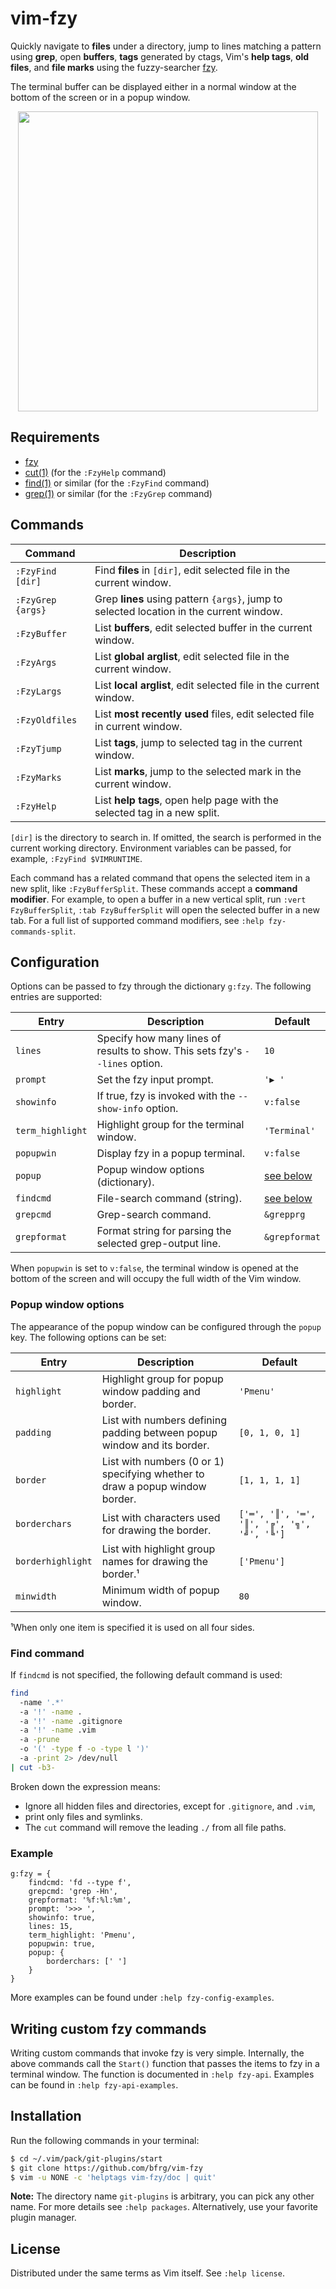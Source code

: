 # vim-fzy

Quickly navigate to **files** under a directory, jump to lines matching a
pattern using **grep**, open **buffers**, **tags** generated by ctags, Vim's
**help tags**, **old files**, and **file marks** using the fuzzy-searcher
[fzy][fzy].

The terminal buffer can be displayed either in a normal window at the bottom
of the screen or in a popup window.

<dl>
  <p align="center">
  <a href="https://asciinema.org/a/268637">
    <img src="https://asciinema.org/a/268637.png" width="480">
  </a>
  </p>
</dl>


## Requirements

- [fzy][fzy]
- [cut(1)][cut] (for the `:FzyHelp` command)
- [find(1)][find] or similar (for the `:FzyFind` command)
- [grep(1)][grep] or similar (for the `:FzyGrep` command)


## Commands

| Command           | Description                                                                             |
| ----------------- | --------------------------------------------------------------------------------------- |
| `:FzyFind [dir]`  | Find **files** in `[dir]`, edit selected file in the current window.                    |
| `:FzyGrep {args}` | Grep **lines** using pattern `{args}`, jump to selected location in the current window. |
| `:FzyBuffer`      | List **buffers**, edit selected buffer in the current window.                           |
| `:FzyArgs`        | List **global arglist**, edit selected file in the current window.                      |
| `:FzyLargs`       | List **local arglist**, edit selected file in the current window.                       |
| `:FzyOldfiles`    | List **most recently used** files, edit selected file in current window.                |
| `:FzyTjump`       | List **tags**, jump to selected tag in the current window.                              |
| `:FzyMarks`       | List **marks**, jump to the selected mark in the current window.                        |
| `:FzyHelp`        | List **help tags**, open help page with the selected tag in a new split.                |

`[dir]` is the directory to search in. If omitted, the search is performed in
the current working directory. Environment variables can be passed, for example,
`:FzyFind $VIMRUNTIME`.

Each command has a related command that opens the selected item in a new split,
like `:FzyBufferSplit`. These commands accept a **command modifier**. For
example, to open a buffer in a new vertical split, run `:vert FzyBufferSplit`,
`:tab FzyBufferSplit` will open the selected buffer in a new tab. For a full
list of supported command modifiers, see `:help fzy-commands-split`.


## Configuration

Options can be passed to fzy through the dictionary `g:fzy`. The following
entries are supported:

| Entry            | Description                                                                  | Default                            |
| ---------------- | ---------------------------------------------------------------------------- | ---------------------------------- |
| `lines`          | Specify how many lines of results to show. This sets fzy's `--lines` option. | `10`                               |
| `prompt`         | Set the fzy input prompt.                                                    | `'▶ '`                             |
| `showinfo`       | If true, fzy is invoked with the `--show-info` option.                       | `v:false`                          |
| `term_highlight` | Highlight group for the terminal window.                                     | `'Terminal'`                       |
| `popupwin`       | Display fzy in a popup terminal.                                             | `v:false`                          |
| `popup`          | Popup window options (dictionary).                                           | [see below](#popup-window-options) |
| `findcmd`        | File-search command (string).                                                | [see below](#find-command)         |
| `grepcmd`        | Grep-search command.                                                         | `&grepprg`                         |
| `grepformat`     | Format string for parsing the selected grep-output line.                     | `&grepformat`                      |

When `popupwin` is set to `v:false`, the terminal window is opened at the bottom
of the screen and will occupy the full width of the Vim window.

### Popup window options

The appearance of the popup window can be configured through the `popup` key.
The following options can be set:

| Entry             | Description                                                                  | Default                                    |
| ----------------- | ---------------------------------------------------------------------------- | ------------------------------------------ |
| `highlight`       | Highlight group for popup window padding and border.                         | `'Pmenu'`                                  |
| `padding`         | List with numbers defining padding between popup window and its border.      | `[0, 1, 0, 1]`                             |
| `border`          | List with numbers (0 or 1) specifying whether to draw a popup window border. | `[1, 1, 1, 1]`                             |
| `borderchars`     | List with characters used for drawing the border.                            | `['═', '║', '═', '║', '╔', '╗', '╝', '╚']` |
| `borderhighlight` | List with highlight group names for drawing the border.¹                     | `['Pmenu']`                                |
| `minwidth`        | Minimum width of popup window.                                               | `80`                                       |

¹When only one item is specified it is used on all four sides.

### Find command

If `findcmd` is not specified, the following default command is used:
```bash
find
  -name '.*'
  -a '!' -name .
  -a '!' -name .gitignore
  -a '!' -name .vim
  -a -prune
  -o '(' -type f -o -type l ')'
  -a -print 2> /dev/null
| cut -b3-
```

Broken down the expression means:
- Ignore all hidden files and directories, except for `.gitignore`, and `.vim`,
- print only files and symlinks.
- The `cut` command will remove the leading `./` from all file paths.

### Example

```vim
g:fzy = {
    findcmd: 'fd --type f',
    grepcmd: 'grep -Hn',
    grepformat: '%f:%l:%m',
    prompt: '>>> ',
    showinfo: true,
    lines: 15,
    term_highlight: 'Pmenu',
    popupwin: true,
    popup: {
        borderchars: [' ']
    }
}
```
More examples can be found under `:help fzy-config-examples`.


## Writing custom fzy commands

Writing custom commands that invoke fzy is very simple. Internally, the above
commands call the `Start()` function that passes the items to fzy in a terminal
window. The function is documented in `:help fzy-api`.  Examples can be found in
`:help fzy-api-examples`.


## Installation

Run the following commands in your terminal:
```bash
$ cd ~/.vim/pack/git-plugins/start
$ git clone https://github.com/bfrg/vim-fzy
$ vim -u NONE -c 'helptags vim-fzy/doc | quit'
```
**Note:** The directory name `git-plugins` is arbitrary, you can pick any other
name. For more details see `:help packages`. Alternatively, use your favorite
plugin manager.


## License

Distributed under the same terms as Vim itself. See `:help license`.

[fzy]:  https://github.com/jhawthorn/fzy
[find]: https://pubs.opengroup.org/onlinepubs/9699919799/utilities/find.html
[grep]: https://pubs.opengroup.org/onlinepubs/9699919799/utilities/grep.html
[cut]:  https://pubs.opengroup.org/onlinepubs/9699919799/utilities/cut.html
